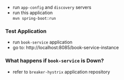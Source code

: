 - run <code>app-config</code> and <code>discovery</code> servers
- run this application  
<code>mvn spring-boot:run</code>

### Test Application
- run <code>book-service</code> application
- go to: http://localhost:8085/book-service-instance


### What happens if <code>book-service</code> is Down?
- refer to <code>breaker-hystrix</code> application repository